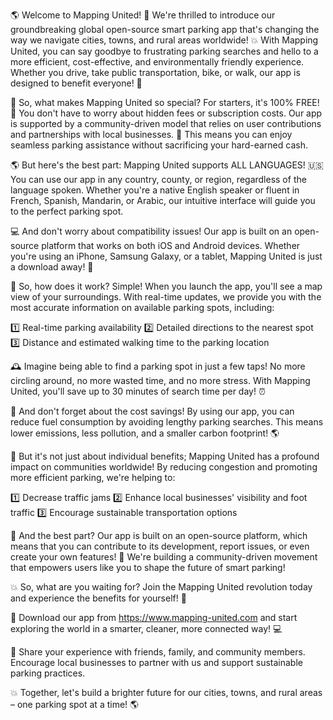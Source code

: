 🌎 Welcome to Mapping United! 🚗 We're thrilled to introduce our groundbreaking global open-source smart parking app that's changing the way we navigate cities, towns, and rural areas worldwide! 💥 With Mapping United, you can say goodbye to frustrating parking searches and hello to a more efficient, cost-effective, and environmentally friendly experience. Whether you drive, take public transportation, bike, or walk, our app is designed to benefit everyone! 🌟

🎉 So, what makes Mapping United so special? For starters, it's 100% FREE! 💸 You don't have to worry about hidden fees or subscription costs. Our app is supported by a community-driven model that relies on user contributions and partnerships with local businesses. 🤝 This means you can enjoy seamless parking assistance without sacrificing your hard-earned cash.

🌎 But here's the best part: Mapping United supports ALL LANGUAGES! 🇺🇸 You can use our app in any country, county, or region, regardless of the language spoken. Whether you're a native English speaker or fluent in French, Spanish, Mandarin, or Arabic, our intuitive interface will guide you to the perfect parking spot.

💻 And don't worry about compatibility issues! Our app is built on an open-source platform that works on both iOS and Android devices. Whether you're using an iPhone, Samsung Galaxy, or a tablet, Mapping United is just a download away! 📲

🚗 So, how does it work? Simple! When you launch the app, you'll see a map view of your surroundings. With real-time updates, we provide you with the most accurate information on available parking spots, including:

1️⃣ Real-time parking availability
2️⃣ Detailed directions to the nearest spot
3️⃣ Distance and estimated walking time to the parking location

🕰️ Imagine being able to find a parking spot in just a few taps! No more circling around, no more wasted time, and no more stress. With Mapping United, you'll save up to 30 minutes of search time per day! ⏰

💸 And don't forget about the cost savings! By using our app, you can reduce fuel consumption by avoiding lengthy parking searches. This means lower emissions, less pollution, and a smaller carbon footprint! 🌎

🚗 But it's not just about individual benefits; Mapping United has a profound impact on communities worldwide! By reducing congestion and promoting more efficient parking, we're helping to:

1️⃣ Decrease traffic jams
2️⃣ Enhance local businesses' visibility and foot traffic
3️⃣ Encourage sustainable transportation options

🌟 And the best part? Our app is built on an open-source platform, which means that you can contribute to its development, report issues, or even create your own features! 🤝 We're building a community-driven movement that empowers users like you to shape the future of smart parking!

💥 So, what are you waiting for? Join the Mapping United revolution today and experience the benefits for yourself! 🎉

📲 Download our app from https://www.mapping-united.com and start exploring the world in a smarter, cleaner, more connected way! 💻

👫 Share your experience with friends, family, and community members. Encourage local businesses to partner with us and support sustainable parking practices.

💥 Together, let's build a brighter future for our cities, towns, and rural areas – one parking spot at a time! 🌎